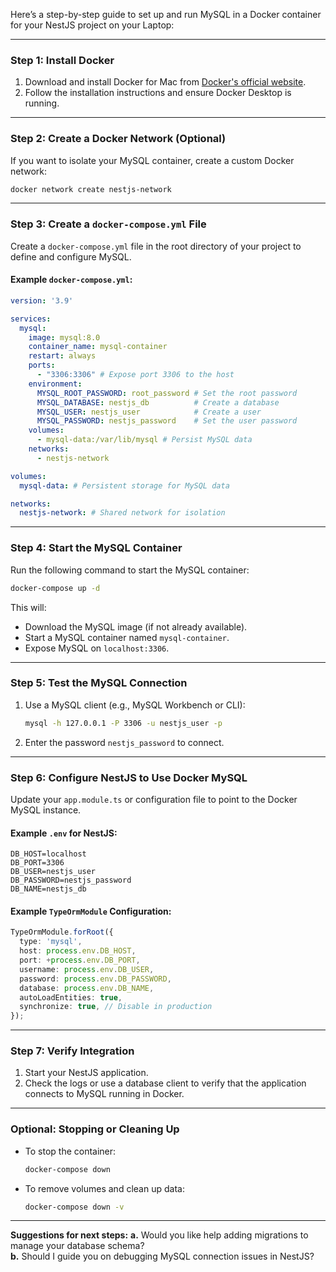 Here’s a step-by-step guide to set up and run MySQL in a Docker container for your NestJS project on your Laptop:

---

### **Step 1: Install Docker**
1. Download and install Docker for Mac from [Docker's official website](https://www.docker.com/products/docker-desktop/).
2. Follow the installation instructions and ensure Docker Desktop is running.

---

### **Step 2: Create a Docker Network (Optional)**
If you want to isolate your MySQL container, create a custom Docker network:

```bash
docker network create nestjs-network
```

---

### **Step 3: Create a `docker-compose.yml` File**
Create a `docker-compose.yml` file in the root directory of your project to define and configure MySQL.

#### Example `docker-compose.yml`:
```yaml
version: '3.9'

services:
  mysql:
    image: mysql:8.0
    container_name: mysql-container
    restart: always
    ports:
      - "3306:3306" # Expose port 3306 to the host
    environment:
      MYSQL_ROOT_PASSWORD: root_password # Set the root password
      MYSQL_DATABASE: nestjs_db          # Create a database
      MYSQL_USER: nestjs_user            # Create a user
      MYSQL_PASSWORD: nestjs_password    # Set the user password
    volumes:
      - mysql-data:/var/lib/mysql # Persist MySQL data
    networks:
      - nestjs-network

volumes:
  mysql-data: # Persistent storage for MySQL data

networks:
  nestjs-network: # Shared network for isolation
```

---

### **Step 4: Start the MySQL Container**
Run the following command to start the MySQL container:

```bash
docker-compose up -d
```

This will:
- Download the MySQL image (if not already available).
- Start a MySQL container named `mysql-container`.
- Expose MySQL on `localhost:3306`.

---

### **Step 5: Test the MySQL Connection**
1. Use a MySQL client (e.g., MySQL Workbench or CLI):
   ```bash
   mysql -h 127.0.0.1 -P 3306 -u nestjs_user -p
   ```
2. Enter the password `nestjs_password` to connect.

---

### **Step 6: Configure NestJS to Use Docker MySQL**
Update your `app.module.ts` or configuration file to point to the Docker MySQL instance.

#### Example `.env` for NestJS:
```env
DB_HOST=localhost
DB_PORT=3306
DB_USER=nestjs_user
DB_PASSWORD=nestjs_password
DB_NAME=nestjs_db
```

#### Example `TypeOrmModule` Configuration:
```typescript
TypeOrmModule.forRoot({
  type: 'mysql',
  host: process.env.DB_HOST,
  port: +process.env.DB_PORT,
  username: process.env.DB_USER,
  password: process.env.DB_PASSWORD,
  database: process.env.DB_NAME,
  autoLoadEntities: true,
  synchronize: true, // Disable in production
});
```

---

### **Step 7: Verify Integration**
1. Start your NestJS application.
2. Check the logs or use a database client to verify that the application connects to MySQL running in Docker.

---

### **Optional: Stopping or Cleaning Up**
- To stop the container:
  ```bash
  docker-compose down
  ```
- To remove volumes and clean up data:
  ```bash
  docker-compose down -v
  ```

---

**Suggestions for next steps:**
**a.** Would you like help adding migrations to manage your database schema?  
**b.** Should I guide you on debugging MySQL connection issues in NestJS?
